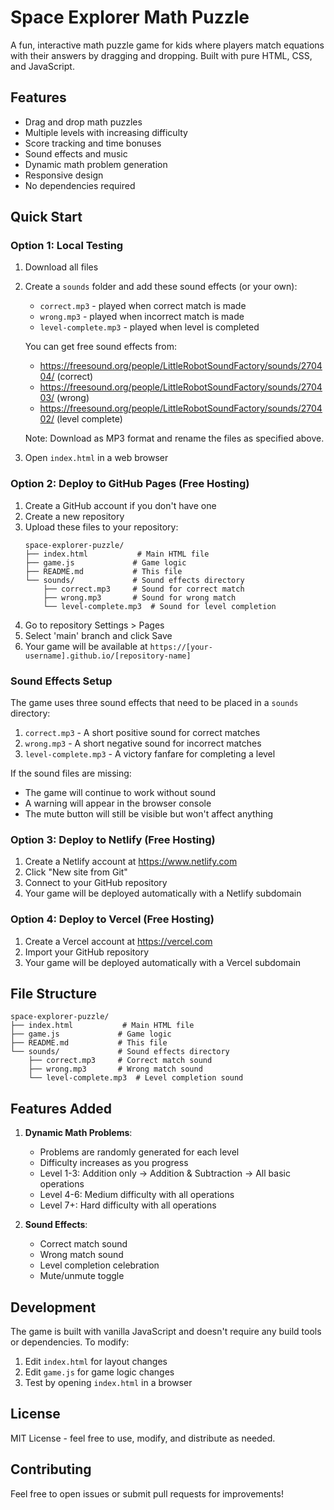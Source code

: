 # Space Explorer Math Puzzle

A fun, interactive math puzzle game for kids where players match equations with their answers by dragging and dropping. Built with pure HTML, CSS, and JavaScript.

## Features

- Drag and drop math puzzles
- Multiple levels with increasing difficulty
- Score tracking and time bonuses
- Sound effects and music
- Dynamic math problem generation
- Responsive design
- No dependencies required

## Quick Start

### Option 1: Local Testing

1. Download all files
2. Create a `sounds` folder and add these sound effects (or your own):
   - `correct.mp3` - played when correct match is made
   - `wrong.mp3` - played when incorrect match is made
   - `level-complete.mp3` - played when level is completed
   
   You can get free sound effects from:
   - https://freesound.org/people/LittleRobotSoundFactory/sounds/270404/ (correct)
   - https://freesound.org/people/LittleRobotSoundFactory/sounds/270403/ (wrong)
   - https://freesound.org/people/LittleRobotSoundFactory/sounds/270402/ (level complete)
   
   Note: Download as MP3 format and rename the files as specified above.
3. Open `index.html` in a web browser

### Option 2: Deploy to GitHub Pages (Free Hosting)

1. Create a GitHub account if you don't have one
2. Create a new repository
3. Upload these files to your repository:
   ```
   space-explorer-puzzle/
   ├── index.html           # Main HTML file
   ├── game.js             # Game logic
   ├── README.md           # This file
   └── sounds/             # Sound effects directory
       ├── correct.mp3     # Sound for correct match
       ├── wrong.mp3       # Sound for wrong match
       └── level-complete.mp3  # Sound for level completion
   ```
4. Go to repository Settings > Pages
5. Select 'main' branch and click Save
6. Your game will be available at `https://[your-username].github.io/[repository-name]`

### Sound Effects Setup

The game uses three sound effects that need to be placed in a `sounds` directory:
1. `correct.mp3` - A short positive sound for correct matches
2. `wrong.mp3` - A short negative sound for incorrect matches
3. `level-complete.mp3` - A victory fanfare for completing a level

If the sound files are missing:
- The game will continue to work without sound
- A warning will appear in the browser console
- The mute button will still be visible but won't affect anything

### Option 3: Deploy to Netlify (Free Hosting)

1. Create a Netlify account at https://www.netlify.com
2. Click "New site from Git"
3. Connect to your GitHub repository
4. Your game will be deployed automatically with a Netlify subdomain

### Option 4: Deploy to Vercel (Free Hosting)

1. Create a Vercel account at https://vercel.com
2. Import your GitHub repository
3. Your game will be deployed automatically with a Vercel subdomain

## File Structure

```
space-explorer-puzzle/
├── index.html           # Main HTML file
├── game.js             # Game logic
├── README.md           # This file
└── sounds/             # Sound effects directory
    ├── correct.mp3     # Correct match sound
    ├── wrong.mp3       # Wrong match sound
    └── level-complete.mp3  # Level completion sound
```

## Features Added

1. **Dynamic Math Problems**:
   - Problems are randomly generated for each level
   - Difficulty increases as you progress
   - Level 1-3: Addition only → Addition & Subtraction → All basic operations
   - Level 4-6: Medium difficulty with all operations
   - Level 7+: Hard difficulty with all operations

2. **Sound Effects**:
   - Correct match sound
   - Wrong match sound
   - Level completion celebration
   - Mute/unmute toggle

## Development

The game is built with vanilla JavaScript and doesn't require any build tools or dependencies. To modify:

1. Edit `index.html` for layout changes
2. Edit `game.js` for game logic changes
3. Test by opening `index.html` in a browser

## License

MIT License - feel free to use, modify, and distribute as needed.

## Contributing

Feel free to open issues or submit pull requests for improvements! 